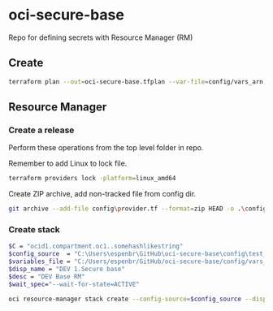 # oci-secure-base

Repo for defining secrets with Resource Manager (RM)

## Create 

```bash
terraform plan --out=oci-secure-base.tfplan --var-file=config/vars_arn.tfvars
```

## Resource Manager

### Create a release 

Perform these operations from the top level folder in repo. 

Remember to add Linux to lock file.
```bash
terraform providers lock -platform=linux_amd64
```

Create ZIP archive, add non-tracked file from config dir.
```bash
git archive --add-file config\provider.tf --format=zip HEAD -o .\config\test_rel.zip
```

### Create stack

```bash
$C = "ocid1.compartment.oc1..somehashlikestring"
$config_source  = "C:\Users\espenbr\GitHub\oci-secure-base\config\test_rel.zip"
$variables_file = "C:/Users/espenbr/GitHub/oci-secure-base/config/vars_arn.json"
$disp_name = "DEV 1.Secure base"
$desc = "DEV Base RM"
$wait_spec="--wait-for-state=ACTIVE"

oci resource-manager stack create --config-source=$config_source --display-name="$disp_name" --description="$desc" --variables=file://$variables_file -c $C --terraform-version=1.2.x $wait_spec
```
